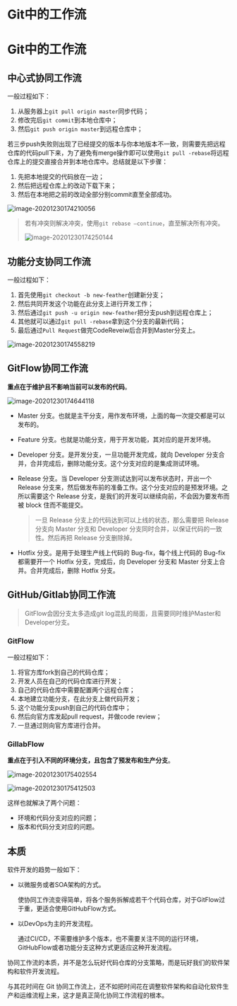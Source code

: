 # Git中的工作流


# Git中的工作流

## 中心式协同工作流

一般过程如下：

1. 从服务器上`git pull origin master`同步代码；
2. 修改完后`git commit`到本地仓库中；
3. 然后`git push origin master`到远程仓库中；

若三步push失败则出现了已经提交的版本与你本地版本不一致，则需要先把远程仓库的代码pull下来，为了避免有merge操作即可以使用`git pull -rebase`将远程仓库上的提交直接合并到本地仓库中。总结就是以下步骤：

1. 先把本地提交的代码放在一边；
2. 然后把远程仓库上的改动下载下来；
3. 然后在本地把之前的改动全部分别commit直至全部成功。

![image-20201230174210056](https://img.zhengyua.cn/img/20201230174217.png)



> 若有冲突则解决冲突，使用`git rebase –continue`，直至解决所有冲突。
>
> ![image-20201230174250144](https://img.zhengyua.cn/img/20201230174250.png)

## 功能分支协同工作流

一般过程如下：

1. 首先使用`git checkout -b new-feather`创建新分支；
2. 然后共同开发这个功能在此分支上进行开发工作；
3. 然后通过`git push -u origin new-feather`把分支push到远程仓库上；
4. 其他就可以通过`git pull -rebase`拿到这个分支的最新代码；
5. 最后通过`Pull Request`做完CodeReveiw后合并到Master分支上。

![image-20201230174558219](https://img.zhengyua.cn/img/20201230174558.png)

## GitFlow协同工作流

**重点在于维护且不影响当前可以发布的代码**。

![image-20201230174644118](https://img.zhengyua.cn/img/20201230174644.png)

- Master 分支。也就是主干分支，用作发布环境，上面的每一次提交都是可以发布的。

- Feature 分支。也就是功能分支，用于开发功能，其对应的是开发环境。

- Developer 分支。是开发分支，一旦功能开发完成，就向 Developer 分支合并，合并完成后，删除功能分支。这个分支对应的是集成测试环境。

- Release 分支。当 Developer 分支测试达到可以发布状态时，开出一个 Release 分支来，然后做发布前的准备工作。这个分支对应的是预发环境。之所以需要这个 Release 分支，是我们的开发可以继续向前，不会因为要发布而被 block 住而不能提交。

  > 一旦 Release 分支上的代码达到可以上线的状态，那么需要把 Release 分支向 Master 分支和 Developer 分支同时合并，以保证代码的一致性。然后再把 Release 分支删除掉。

- Hotfix 分支。是用于处理生产线上代码的 Bug-fix，每个线上代码的 Bug-fix 都需要开一个 Hotfix 分支，完成后，向 Developer 分支和 Master 分支上合并。合并完成后，删除 Hotfix 分支。

## GitHub/Gitlab协同工作流

> GitFlow会因分支太多造成git log混乱的局面，且需要同时维护Master和Developer分支。

### GitFlow

一般过程如下：

1. 将官方库fork到自己的代码仓库；
2. 开发人员在自己的代码仓库进行开发；
3. 自己的代码仓库中需要配置两个远程仓库；
4. 本地建立功能分支，在此分支上做代码开发；
5. 这个功能分支push到自己的代码仓库中；
6. 然后向官方库发起pull request，并做code review；
7. 一旦通过则向官方库进行合并。

### GillabFlow

**重点在于引入不同的环境分支，且包含了预发布和生产分支**。

![image-20201230175402554](https://img.zhengyua.cn/img/20201230175402.png)

![image-20201230175412503](https://img.zhengyua.cn/img/20201230175412.png)

这样也就解决了两个问题：

- 环境和代码分支对应的问题；
- 版本和代码分支对应的问题。

## 本质

软件开发的趋势一般如下：

- 以微服务或者SOA架构的方式。

  使协同工作流变得简单，将各个服务拆解成若干个代码仓库，对于GitFlow过于重，更适合使用GitHubFlow方式。

- 以DevOps为主的开发流程。

  通过CI/CD，不需要维护多个版本，也不需要关注不同的运行环境，GitHubFlow或者功能分支这种方式更适应这种开发流程。

协同工作流的本质，并不是怎么玩好代码仓库的分支策略，而是玩好我们的软件架构和软件开发流程。

与其花时间在 Git 协同工作流上，还不如把时间花在调整软件架构和自动化软件生产和运维流程上来，这才是真正简化协同工作流程的根本。
